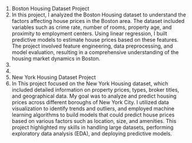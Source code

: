 1. Boston Housing Dataset Project
2. In this project, I analyzed the Boston Housing dataset to understand the factors affecting house prices in the Boston area. The dataset included variables such as crime rate, number of rooms, property age, and proximity to employment centers. Using linear regression, I built predictive models to estimate house prices based on these features. The project involved feature engineering, data preprocessing, and model evaluation, resulting in a comprehensive understanding of the housing market dynamics in Boston.
3.
4.
5.   New York Housing Dataset Project
6. In This project focused on the New York Housing dataset, which included detailed information on property prices, types, broker titles, and geographical data. My goal was to analyze and predict housing prices across different boroughs of New York City. I utilized data visualization to identify trends and outliers, and employed machine learning algorithms to build models that could predict house prices based on various factors such as location, size, and amenities. This project highlighted my skills in handling large datasets, performing exploratory data analysis (EDA), and deploying predictive models.





